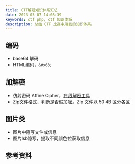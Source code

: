 ```yaml
---
title: CTF解题知识体系汇总
date: 2023-05-07 14:08:39
keywords: ctf php, ctf 知识体系
description: 总结 CTF 比赛中用到的知识体系。 
---
```


## 编码

* base64 解码
* HTML编码，`&#x63;`

## 加解密

* 仿射密码 Affine Cipher，[在线解密工具](http://www.hiencode.com/affine.html)
* Zip文件格式，判断是否假加密。Zip 文件以 50 4B 区分各区

## 图片类

* 图片中隐写文件或信息
* 图片lsb隐写，提取不同颜色位获取信息

## 参考资料

